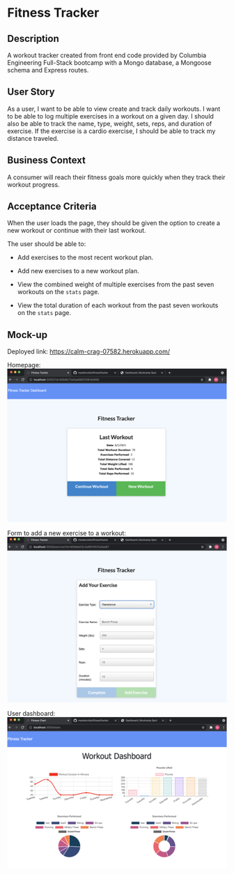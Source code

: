 # Fitness Tracker

## Description
A workout tracker created from front end code provided by Columbia Engineering Full-Stack bootcamp with a Mongo database, a Mongoose schema and Express routes.

## User Story

As a user, I want to be able to view create and track daily workouts. I want to be able to log multiple exercises in a workout on a given day. I should also be able to track the name, type, weight, sets, reps, and duration of exercise. If the exercise is a cardio exercise, I should be able to track my distance traveled.

## Business Context

A consumer will reach their fitness goals more quickly when they track their workout progress.

## Acceptance Criteria

When the user loads the page, they should be given the option to create a new workout or continue with their last workout.

The user should be able to:

  * Add exercises to the most recent workout plan.

  * Add new exercises to a new workout plan.

  * View the combined weight of multiple exercises from the past seven workouts on the `stats` page.

  * View the total duration of each workout from the past seven workouts on the `stats` page.

  ## Mock-up 
  Deployed link: https://calm-crag-07582.herokuapp.com/

Homepage:
  ![homepage](./public/images/tracker.png)

Form to add a new exercise to a workout:
  ![entry form](./public/images/entryform.png)   

User dashboard: 
  ![userdashboard](./public/images/userdashboard.png)